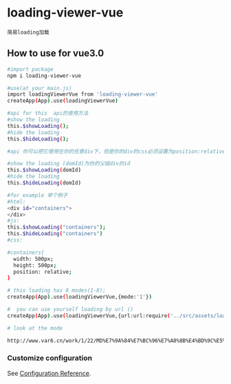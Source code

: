<!--
 * @Descripttion: 
 * @version: 
 * @Author: zhenghaiwen
 * @Date: 2022-04-12 21:52:37
 * @LastEditors: zhenghaiwen
 * @LastEditTime: 2022-04-13 09:36:21
-->
# loading-viewer-vue
```
简易loading加载
```
## How to use for vue3.0
```bash
#import package
npm i loading-viewer-vue

#use(at your main.js)
import loadingViewerVue from 'loading-viewer-vue'
createApp(App).use(loadingViewerVue)

#api for this  api的使用方法
#show the loading
this.$showLoading();
#hide the loading
this.$hideLoading();

#api 你可以把它使用在你的任意div下，但是你的div的css必须设置为position:relative。(You can use it for any of your divs, but the CSS for your divs must be set to Position :relative)

#show the loading (domId)为你的父级div的id
this.$showLoading(domId)
#hide the loading
this.$hideLoading(domId)

#for example 举个例子
#html:
<div id="containers">
</div>
#js:
this.$showLoading("containers");
this.$hideLoading("containers")
#css:

#containers{
  width: 500px;
  height: 500px;
  position: relative;
}

# this loading has 8 modes(1-8);
createApp(App).use(loadingViewerVue,{mode:'1'})

#  you can use yourself loading by url ()
createApp(App).use(loadingViewerVue,{url:url:require('../src/assets/loading1.svg')});

# look at the mode

http://www.var6.cn/work/1/22/MD%E7%9A%84%E7%BC%96%E7%A8%8B%E4%BD%9C%E5%93%81
```

### Customize configuration
See [Configuration Reference](https://cli.vuejs.org/config/).
